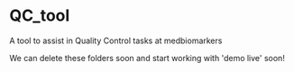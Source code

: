 QC_tool
=======

A tool to assist in Quality Control tasks at medbiomarkers

We can delete these folders soon and start working with 'demo live' soon! 
